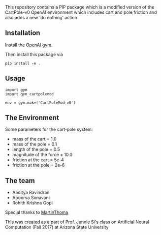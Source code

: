 This repository contains a PIP package which is a modified version of the 
CartPole-v0 OpenAI environment which includes cart and pole friction and also
adds a new 'do nothing' action.


## Installation

Install the [OpenAI gym](https://gym.openai.com/docs/).

Then install this package via

```
pip install -e .
```

## Usage

```
import gym
import gym_cartpolemod

env = gym.make('CartPoleMod-v0')
```
## The Environment

Some parameters for the cart-pole system:
- mass of the cart = 1.0
- mass of the pole = 0.1
- length of the pole = 0.5 
- magnitude of the force = 10.0
- friction at the cart = 5e-4
- friction at the pole = 2e-6

## The team
- Aaditya Ravindran
- Apoorva Sonavani
- Rohith Krishna Gopi

Special thanks to [MartinThoma](https://github.com/MartinThoma/banana-gym)

This was created as a part of Prof. Jennie Si's class on Artificial Neural Computation (Fall 2017) at Arizona State University
